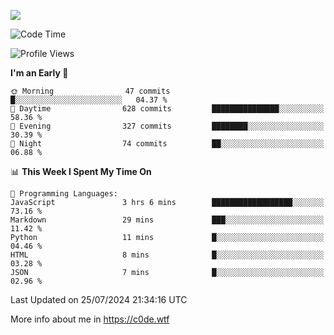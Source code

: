 <a href="https://wakatime.com"><img src="https://wakatime.com/share/@c0dezin/b7f18a7c-ab3a-40b8-8bc7-b1b7bf71f1d6.svg" /></a>

<!--START_SECTION:waka-->
![Code Time](http://img.shields.io/badge/Code%20Time-76%20hrs%2022%20mins-blue)

![Profile Views](http://img.shields.io/badge/Profile%20Views-0-blue)

**I'm an Early 🐤** 

```text
🌞 Morning                47 commits          █░░░░░░░░░░░░░░░░░░░░░░░░   04.37 % 
🌆 Daytime                628 commits         ███████████████░░░░░░░░░░   58.36 % 
🌃 Evening                327 commits         ████████░░░░░░░░░░░░░░░░░   30.39 % 
🌙 Night                  74 commits          ██░░░░░░░░░░░░░░░░░░░░░░░   06.88 % 
```


📊 **This Week I Spent My Time On** 

```text
💬 Programming Languages: 
JavaScript               3 hrs 6 mins        ██████████████████░░░░░░░   73.16 % 
Markdown                 29 mins             ███░░░░░░░░░░░░░░░░░░░░░░   11.42 % 
Python                   11 mins             █░░░░░░░░░░░░░░░░░░░░░░░░   04.46 % 
HTML                     8 mins              █░░░░░░░░░░░░░░░░░░░░░░░░   03.28 % 
JSON                     7 mins              █░░░░░░░░░░░░░░░░░░░░░░░░   02.96 % 
```


 Last Updated on 25/07/2024 21:34:16 UTC
<!--END_SECTION:waka-->

More info about me in https://c0de.wtf
